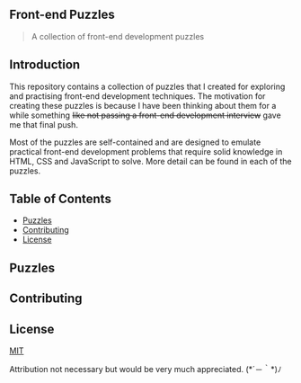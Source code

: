 ## Front-end Puzzles

> A collection of front-end development puzzles

## Introduction

This repository contains a collection of puzzles that I created for exploring and practising front-end development techniques. The motivation for creating these puzzles is because I have been thinking about them for a while something  ~~like not passing a front-end development interview~~ gave me that final push.

Most of the puzzles are self-contained and are designed to emulate practical front-end development problems that require solid knowledge in HTML, CSS and JavaScript to solve. More detail can be found in each of the puzzles.

## Table of Contents

* [Puzzles](#puzzles)
* [Contributing](#contributing)
* [License](#license)

## Puzzles

## Contributing

## License

[MIT](https://github.com/honmanyau/front-end-puzzles/blob/master/LICENSE.md)

Attribution not necessary but would be very much appreciated. (\*´－｀\*)ﾉ
